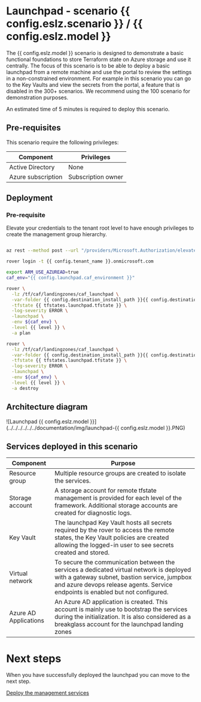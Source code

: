 # Launchpad - scenario {{ config.eslz.scenario }} / {{ config.eslz.model }}

The {{ config.eslz.model }} scenario is designed to demonstrate a basic functional foundations to store Terraform state on Azure storage and use it centrally.
The focus of this scenario is to be able to deploy a basic launchpad from a remote machine and use the portal to review the settings in a non-constrained environment.
For example in this scenario you can go to the Key Vaults and view the secrets from the portal, a feature that is disabled in the 300+ scenarios.
We recommend using the 100 scenario for demonstration purposes.

An estimated time of 5 minutes is required to deploy this scenario.

## Pre-requisites

This scenario require the following privileges:

| Component          | Privileges         |
|--------------------|--------------------|
| Active Directory   | None               |
| Azure subscription | Subscription owner |

## Deployment


### Pre-requisite

Elevate your credentials to the tenant root level to have enough privileges to create the management group hierarchy.

```bash

az rest --method post --url "/providers/Microsoft.Authorization/elevateAccess?api-version=2016-07-01"

```


```bash
rover login -t {{ config.tenant_name }}.onmicrosoft.com

export ARM_USE_AZUREAD=true
caf_env="{{ config.launchpad.caf_environment }}"

rover \
  -lz /tf/caf/landingzones/caf_launchpad \
  -var-folder {{ config.destination_install_path }}{{ config.destination_relative_base_path }}/{{ level }}/{{ base_folder }} \
  -tfstate {{ tfstates.launchpad.tfstate }} \
  -log-severity ERROR \
  -launchpad \
  -env ${caf_env} \
  -level {{ level }} \
  -a plan

rover \
  -lz /tf/caf/landingzones/caf_launchpad \
  -var-folder {{ config.destination_install_path }}{{ config.destination_relative_base_path }}/{{ level }}/{{ base_folder }} \
  -tfstate {{ tfstates.launchpad.tfstate }} \
  -log-severity ERROR \
  -launchpad \
  -env ${caf_env} \
  -level {{ level }} \
  -a destroy

```

## Architecture diagram
![Launchpad {{ config.eslz.model }}](../../../../../../documentation/img/launchpad-{{ config.eslz.model }}.PNG)

## Services deployed in this scenario

| Component             | Purpose                                                                                                                                                                                                                    |
|-----------------------|----------------------------------------------------------------------------------------------------------------------------------------------------------------------------------------------------------------------------|
| Resource group        | Multiple resource groups are created to isolate the services.                                                                                                                                                              |
| Storage account       | A storage account for remote tfstate management is provided for each level of the framework. Additional storage accounts are created for diagnostic logs.                                                                  |
| Key Vault             | The launchpad Key Vault hosts all secrets required by the rover to access the remote states, the Key Vault policies are created allowing the logged-in user to see secrets created and stored.                             |
| Virtual network       | To secure the communication between the services a dedicated virtual network is deployed with a gateway subnet, bastion service, jumpbox and azure devops release agents. Service endpoints is enabled but not configured. |
| Azure AD Applications | An Azure AD application is created. This account is mainly use to bootstrap the services during the initialization. It is also considered as a breakglass account for the launchpad landing zones                          |


# Next steps

When you have successfully deployed the launchpad you can  move to the next step.

 [Deploy the management services](../../level1/management/readme.md)
 